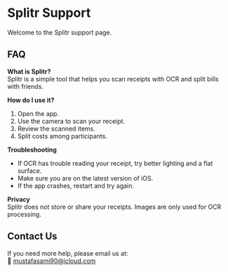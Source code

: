 # Splitr Support

Welcome to the Splitr support page.

## FAQ

**What is Splitr?**  
Splitr is a simple tool that helps you scan receipts with OCR and split bills with friends.

**How do I use it?**  
1. Open the app.  
2. Use the camera to scan your receipt.  
3. Review the scanned items.  
4. Split costs among participants.

**Troubleshooting**  
- If OCR has trouble reading your receipt, try better lighting and a flat surface.  
- Make sure you are on the latest version of iOS.  
- If the app crashes, restart and try again.

**Privacy**  
Splitr does not store or share your receipts. Images are only used for OCR processing.

## Contact Us
If you need more help, please email us at:  
📧 mustafasami90@icloud.com
